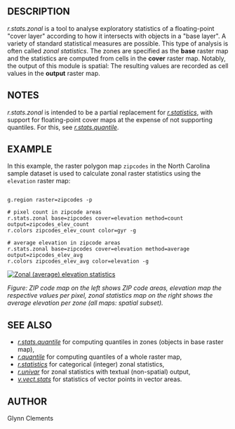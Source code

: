 
## DESCRIPTION

*r.stats.zonal* is a tool to analyse exploratory statistics of a
floating-point "cover layer" according to how it intersects with objects
in a "base layer". A variety of standard statistical measures are possible.
This type of analysis is often called *zonal statistics*.
The zones are specified as the **base** raster map and
the statistics are computed from cells in the **cover** raster map.
Notably, the output of this module is spatial:
The resulting values are recorded as cell values in the **output** raster map.

## NOTES

*r.stats.zonal* is intended to be a partial replacement for
*[r.statistics](r.statistics.html)*, with support
for floating-point cover maps at the expense of not supporting
quantiles. For this, see *[r.stats.quantile](r.stats.quantile.html)*.

## EXAMPLE

In this example, the raster polygon map `zipcodes` in the North
Carolina sample dataset is used to calculate zonal raster statistics using
the `elevation` raster map:

```

g.region raster=zipcodes -p

# pixel count in zipcode areas
r.stats.zonal base=zipcodes cover=elevation method=count output=zipcodes_elev_count
r.colors zipcodes_elev_count color=gyr -g

# average elevation in zipcode areas
r.stats.zonal base=zipcodes cover=elevation method=average output=zipcodes_elev_avg
r.colors zipcodes_elev_avg color=elevation -g

```

[![Zonal (average) elevation statistics](r_stats.zonal.png)](r_stats.zonal.png)

*Figure: ZIP code map on the left shows ZIP code areas,
elevation map the respective values per pixel,
zonal statistics map on the right shows the average elevation per zone
(all maps: spatial subset).*

## SEE ALSO

* *[r.stats.quantile](r.stats.quantile.html)*
  for computing quantiles in zones (objects in base raster map),
* *[r.quantile](r.quantile.html)*
  for computing quantiles of a whole raster map,
* *[r.statistics](r.statistics.html)*
  for categorical (integer) zonal statistics,
* *[r.univar](r.univar.html)*
  for zonal statistics with textual (non-spatial) output,
* *[v.vect.stats](v.vect.stats.html)*
  for statistics of vector points in vector areas.

## AUTHOR

Glynn Clements
